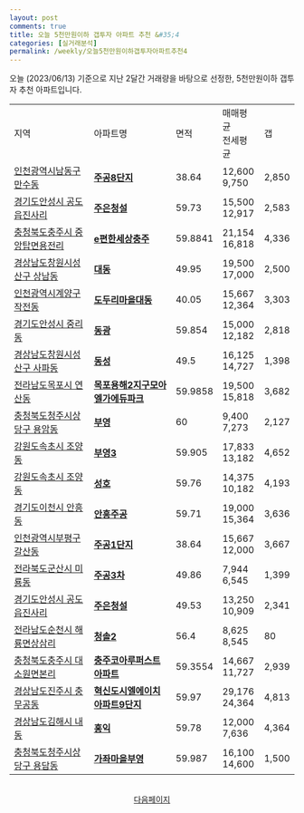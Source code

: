 ```yaml
---
layout: post
comments: true
title: 오늘 5천만원이하 갭투자 아파트 추천 &#35;4
categories: [실거래분석]
permalink: /weekly/오늘5천만원이하갭투자아파트추천4
---
```


오늘 (2023/06/13) 기준으로 지난 2달간 거래량을 바탕으로 선정한,
5천만원이하 갭투자 추천 아파트입니다.

<table class="sortable">
  <tr>
    <td>지역</td>
    <td>아파트명</td>
    <td>면적</td>
    <td>매매평균<br>전세평균</td>
    <td>갭</td>
  </tr>

  <tr class="item">
    <td><a href="/apt/인천광역시남동구만수동">인천광역시남동구 만수동</a></td>
    <td style="font-weight: bold;"><a href="/apt/인천광역시남동구만수동주공8단지">주공8단지</a></td>
    <td>38.64</td>
    <td>12,600<br>9,750</td>
    <td>2,850</td>
  </tr>

  <tr class="item">
    <td><a href="/apt/경기도안성시공도읍진사리">경기도안성시 공도읍진사리</a></td>
    <td style="font-weight: bold;"><a href="/apt/경기도안성시공도읍진사리주은청설">주은청설</a></td>
    <td>59.73</td>
    <td>15,500<br>12,917</td>
    <td>2,583</td>
  </tr>

  <tr class="item">
    <td><a href="/apt/충청북도충주시중앙탑면용전리">충청북도충주시 중앙탑면용전리</a></td>
    <td style="font-weight: bold;"><a href="/apt/충청북도충주시중앙탑면용전리e편한세상충주">e편한세상충주</a></td>
    <td>59.8841</td>
    <td>21,154<br>16,818</td>
    <td>4,336</td>
  </tr>

  <tr class="item">
    <td><a href="/apt/경상남도창원시성산구상남동">경상남도창원시성산구 상남동</a></td>
    <td style="font-weight: bold;"><a href="/apt/경상남도창원시성산구상남동대동">대동</a></td>
    <td>49.95</td>
    <td>19,500<br>17,000</td>
    <td>2,500</td>
  </tr>

  <tr class="item">
    <td><a href="/apt/인천광역시계양구작전동">인천광역시계양구 작전동</a></td>
    <td style="font-weight: bold;"><a href="/apt/인천광역시계양구작전동도두리마을대동">도두리마을대동</a></td>
    <td>40.05</td>
    <td>15,667<br>12,364</td>
    <td>3,303</td>
  </tr>

  <tr class="item">
    <td><a href="/apt/경기도안성시중리동">경기도안성시 중리동</a></td>
    <td style="font-weight: bold;"><a href="/apt/경기도안성시중리동동광">동광</a></td>
    <td>59.854</td>
    <td>15,000<br>12,182</td>
    <td>2,818</td>
  </tr>

  <tr class="item">
    <td><a href="/apt/경상남도창원시성산구사파동">경상남도창원시성산구 사파동</a></td>
    <td style="font-weight: bold;"><a href="/apt/경상남도창원시성산구사파동동성">동성</a></td>
    <td>49.5</td>
    <td>16,125<br>14,727</td>
    <td>1,398</td>
  </tr>

  <tr class="item">
    <td><a href="/apt/전라남도목포시연산동">전라남도목포시 연산동</a></td>
    <td style="font-weight: bold;"><a href="/apt/전라남도목포시연산동목포용해2지구모아엘가에듀파크">목포용해2지구모아엘가에듀파크</a></td>
    <td>59.9858</td>
    <td>19,500<br>15,818</td>
    <td>3,682</td>
  </tr>

  <tr class="item">
    <td><a href="/apt/충청북도청주시상당구용암동">충청북도청주시상당구 용암동</a></td>
    <td style="font-weight: bold;"><a href="/apt/충청북도청주시상당구용암동부영">부영</a></td>
    <td>60</td>
    <td>9,400<br>7,273</td>
    <td>2,127</td>
  </tr>

  <tr class="item">
    <td><a href="/apt/강원도속초시조양동">강원도속초시 조양동</a></td>
    <td style="font-weight: bold;"><a href="/apt/강원도속초시조양동부영3">부영3</a></td>
    <td>59.905</td>
    <td>17,833<br>13,182</td>
    <td>4,652</td>
  </tr>

  <tr class="item">
    <td><a href="/apt/강원도속초시조양동">강원도속초시 조양동</a></td>
    <td style="font-weight: bold;"><a href="/apt/강원도속초시조양동성호">성호</a></td>
    <td>59.76</td>
    <td>14,375<br>10,182</td>
    <td>4,193</td>
  </tr>

  <tr class="item">
    <td><a href="/apt/경기도이천시안흥동">경기도이천시 안흥동</a></td>
    <td style="font-weight: bold;"><a href="/apt/경기도이천시안흥동안흥주공">안흥주공</a></td>
    <td>59.71</td>
    <td>19,000<br>15,364</td>
    <td>3,636</td>
  </tr>

  <tr class="item">
    <td><a href="/apt/인천광역시부평구갈산동">인천광역시부평구 갈산동</a></td>
    <td style="font-weight: bold;"><a href="/apt/인천광역시부평구갈산동주공1단지">주공1단지</a></td>
    <td>38.64</td>
    <td>15,667<br>12,000</td>
    <td>3,667</td>
  </tr>

  <tr class="item">
    <td><a href="/apt/전라북도군산시미룡동">전라북도군산시 미룡동</a></td>
    <td style="font-weight: bold;"><a href="/apt/전라북도군산시미룡동주공3차">주공3차</a></td>
    <td>49.86</td>
    <td>7,944<br>6,545</td>
    <td>1,399</td>
  </tr>

  <tr class="item">
    <td><a href="/apt/경기도안성시공도읍진사리">경기도안성시 공도읍진사리</a></td>
    <td style="font-weight: bold;"><a href="/apt/경기도안성시공도읍진사리주은청설">주은청설</a></td>
    <td>49.53</td>
    <td>13,250<br>10,909</td>
    <td>2,341</td>
  </tr>

  <tr class="item">
    <td><a href="/apt/전라남도순천시해룡면상삼리">전라남도순천시 해룡면상삼리</a></td>
    <td style="font-weight: bold;"><a href="/apt/전라남도순천시해룡면상삼리청솔2">청솔2</a></td>
    <td>56.4</td>
    <td>8,625<br>8,545</td>
    <td>80</td>
  </tr>

  <tr class="item">
    <td><a href="/apt/충청북도충주시대소원면본리">충청북도충주시 대소원면본리</a></td>
    <td style="font-weight: bold;"><a href="/apt/충청북도충주시대소원면본리충주코아루퍼스트아파트">충주코아루퍼스트아파트</a></td>
    <td>59.3554</td>
    <td>14,667<br>11,727</td>
    <td>2,939</td>
  </tr>

  <tr class="item">
    <td><a href="/apt/경상남도진주시충무공동">경상남도진주시 충무공동</a></td>
    <td style="font-weight: bold;"><a href="/apt/경상남도진주시충무공동혁신도시엘에이치아파트9단지">혁신도시엘에이치아파트9단지</a></td>
    <td>59.97</td>
    <td>29,176<br>24,364</td>
    <td>4,813</td>
  </tr>

  <tr class="item">
    <td><a href="/apt/경상남도김해시내동">경상남도김해시 내동</a></td>
    <td style="font-weight: bold;"><a href="/apt/경상남도김해시내동홍익">홍익</a></td>
    <td>59.78</td>
    <td>12,000<br>7,636</td>
    <td>4,364</td>
  </tr>

  <tr class="item">
    <td><a href="/apt/충청북도청주시상당구용담동">충청북도청주시상당구 용담동</a></td>
    <td style="font-weight: bold;"><a href="/apt/충청북도청주시상당구용담동가좌마을부영">가좌마을부영</a></td>
    <td>59.987</td>
    <td>16,100<br>14,600</td>
    <td>1,500</td>
  </tr>

  <tr>
      <script async src="https://pagead2.googlesyndication.com/pagead/js/adsbygoogle.js?client=ca-pub-3485438051770037"
          crossorigin="anonymous"></script>
      <ins class="adsbygoogle"
          style="display:block"
          data-ad-format="fluid"
          data-ad-layout-key="-fb+5w+4e-db+86"
          data-ad-client="ca-pub-3485438051770037"
          data-ad-slot="1827090281"></ins>
      <script>
          (adsbygoogle = window.adsbygoogle || []).push({});
      </script>
  </tr>

</table>
<br>
<center><a href="/weekly/오늘5천만원이하갭투자아파트추천5">다음페이지</a></center>
<br><br>
